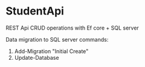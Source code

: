 # StudentApi
REST Api CRUD operations with Ef core + SQL server

Data migration to SQL server commands:
1) Add-Migration "Initial Create"
2) Update-Database
